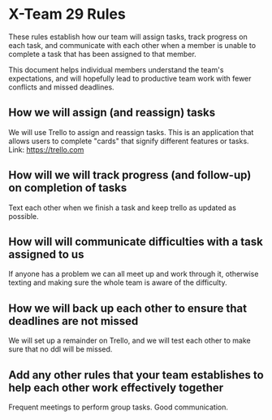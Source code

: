 # X-Team 29 Rules

These rules establish how our team will assign tasks,
track progress on each task, and communicate with each other 
when a member is unable to complete a task that has been assigned to that member.

This document helps individual members understand the team's expectations,
and will hopefully lead to productive team work with fewer conflicts
and missed deadlines.

## How we will assign (and reassign) tasks
We will use Trello to assign and reassign tasks. This is an application that allows 
users to complete "cards" that signify different features or tasks. Link: https://trello.com


## How will we will track progress (and follow-up) on completion of tasks
Text each other when we finish a task and keep trello as updated as possible.


## How will will communicate difficulties with a task assigned to us
If anyone has a problem we can all meet up and work through it, otherwise texting and 
making sure the whole team is aware of the difficulty.


## How we will back up each other to ensure that deadlines are not missed
We will set up a remainder on Trello, and we will test each other to make sure that no ddl will be missed. 


## Add any other rules that your team establishes to help each other work effectively together
Frequent meetings to perform group tasks.
Good communication.




